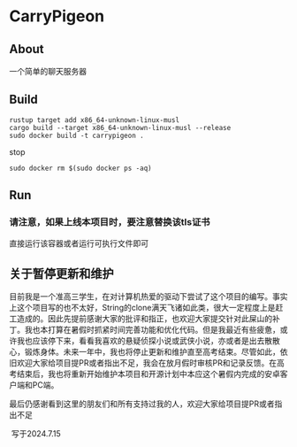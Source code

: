 # CarryPigeon
## About
一个简单的聊天服务器
## Build
```shell
rustup target add x86_64-unknown-linux-musl
cargo build --target x86_64-unknown-linux-musl --release
sudo docker build -t carrypigeon .
```
stop
```shell
sudo docker rm $(sudo docker ps -aq)
```

## Run
### 请注意，如果上线本项目时，要注意替换该tls证书
直接运行该容器或者运行可执行文件即可

## 关于暂停更新和维护

目前我是一个准高三学生，在对计算机热爱的驱动下尝试了这个项目的编写。事实上这个项目写的也不太好，String的clone满天飞诸如此类，很大一定程度上是赶工造成的。因此先提前感谢大家的批评和指正，也欢迎大家提交针对此屎山的补丁。我也本打算在暑假时抓紧时间完善功能和优化代码。但是我最近有些疲惫，或许我也应该停下来，看看我喜欢的悬疑侦探小说或武侠小说，亦或者是出去散散心，锻炼身体。未来一年中，我也将停止更新和维护直至高考结束。尽管如此，依旧欢迎大家给项目提PR或者指出不足，我会在放月假时审核PR和记录反馈。在高考结束后，我也将重新开始维护本项目和开源计划中本应这个暑假内完成的安卓客户端和PC端。

最后仍感谢看到这里的朋友们和所有支持过我的人，欢迎大家给项目提PR或者指出不足

​                                                                                                                                            写于2024.7.15
